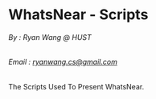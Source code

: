 # WhatsNear - Scripts
###### By : Ryan Wang @ HUST
###### Email : ryanwang.cs@gmail.com

The Scripts Used To Present WhatsNear.
